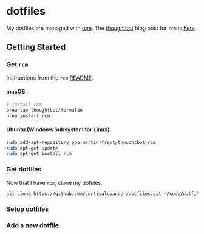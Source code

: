 # dotfiles

My dotfiles are managed with [rcm](https://github.com/thoughtbot/rcm).  The [thoughtbot](https://thoughtbot.com/) blog post for `rcm` is [here](https://robots.thoughtbot.com/rcm-for-rc-files-in-dotfiles-repos).


## Getting Started

### Get `rcm`

Instructions from the `rcm` [README](https://github.com/thoughtbot/rcm).

#### macOS

```sh
# install rcm
brew tap thoughtbot/formulae
brew install rcm
```

#### Ubuntu (Windows Subsystem for Linux)

```sh
sudo add-apt-repository ppa:martin-frost/thoughtbot-rcm
sudo apt-get update
sudo apt-get install rcm
```

### Get dotfiles

Now that I have `rcm`, clone my dotfiles.

```sh
git clone https://github.com/curtisalexander/dotfiles.git ~/code/dotfiles
```

### Setup dotfiles

<placeholder>


### Add a new dotfile

<placeholder>
